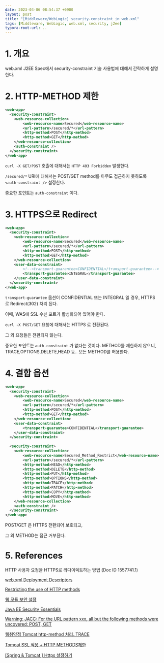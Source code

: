 ```yaml
---
date: 2023-04-06 08:54:37 +0900
layout: post
title: "[Middleware/WebLogic] security-constraint in web.xml"
tags: [Middleware, WebLogic, web.xml, security, j2ee]
typora-root-url: ..
---
```


# 1. 개요

web.xml J2EE Spec에서 security-constraint 기술 사용법에 대해서 간략하게 설명한다.



# 2. HTTP-METHOD 제한

```xml
<web-app>
  <security-constraint>
    <web-resource-collection>
        <web-resource-name>Secured</web-resource-name>
        <url-pattern>/secured/*</url-pattern>
        <http-method>POST</http-method>
		<http-method>GET</http-method>
    </web-resource-collection>
	<auth-constraint />
  </security-constraint>
</web-app>
```



`curl -X GET/POST` 호출에 대해서는 `HTTP 403 Forbidden` 발생한다.



`/secured/*` URI에 대해서는 POST/GET method를 아무도 접근하지 못하도록 `<auth-constraint />` 설정한다.

중요한 포인트는 `auth-constraint` 이다.



# 3. HTTPS으로 Redirect

```xml
<web-app>
  <security-constraint>
    <web-resource-collection>
        <web-resource-name>Secured</web-resource-name>
        <url-pattern>/secured/*</url-pattern>
        <http-method>POST</http-method>
		<http-method>GET</http-method>
    </web-resource-collection>
    <user-data-constraint>
        <!--<transport-guarantee>CONFIDENTIAL</transport-guarantee>-->
        <transport-guarantee>INTEGRAL</transport-guarantee>
    </user-data-constraint>
  </security-constraint>
</web-app>
```



`transport-guarantee` 옵션이 CONFIDENTIAL 또는 INTEGRAL 일 경우, HTTPS 로 Redirect(302) 처리 된다.

이때, WAS에 SSL 수신 포트가 활성화되어 있어야 한다.



`curl -X POST/GET` 요청에 대해서는 HTTPS 로 전환된다.

그 외 요청들은 전환되지 않는다.



중요한 포인트는 `auth-constraint` 가 없다는 것이다. METHOD를 제한하지 않으니, TRACE,OPTIONS,DELETE,HEAD 등.. 모든 METHOD를 허용한다.



# 4. 결합 옵션

```xml
<web-app>
  <security-constraint>
    <web-resource-collection>
        <web-resource-name>Secured</web-resource-name>
        <url-pattern>/secured/*</url-pattern>
        <http-method>POST</http-method>
		<http-method>GET</http-method>
    </web-resource-collection>
    <user-data-constraint>
        <transport-guarantee>CONFIDENTIAL</transport-guarantee>
    </user-data-constraint>
  </security-constraint>
  
  <security-constraint>
    <web-resource-collection>
        <web-resource-name>Secured_Method_Restrict</web-resource-name>
        <url-pattern>/secured/*</url-pattern>
        <http-method>HEAD</http-method>
        <http-method>DELETE</http-method>
        <http-method>PUT</http-method>
        <http-method>OPTIONS</http-method>
        <http-method>TRACE</http-method>
        <http-method>PATCH</http-method>
        <http-method>COPY</http-method>
        <http-method>MOVE</http-method>
    </web-resource-collection>
    <auth-constraint />
  </security-constraint>
</web-app>
```



POST/GET 은 HTTPS 전환되어 보호되고,

그 외 METHOD는 접근 거부된다.



# 5. References

HTTP 사용자 요청을 HTTPS로 리다이렉트하는 방법 (Doc ID 1557741.1)

[web.xml Deployment Descriptors](https://docs.oracle.com/en/middleware/fusion-middleware/weblogic-server/12.2.1.4/scprg/thin_client.html#GUID-ED32AA9B-6BB4-4B61-A68E-84659B7947D7)

[Restricting the use of HTTP methods](https://www.ibm.com/docs/en/odm/8.10?topic=methods-restricting-use-http)

[웹 모듈 보안 설정](https://technet.tmaxsoft.com/upload/download/online/jeus/pver-20150722-000001/security/chapter_application_module_security_setup.html#sect_webmodule_security_setup)

[Java EE Security Essentials](https://dzone.com/refcardz/getting-started-java-ee)

[Warning: JACC: For the URL pattern xxx, all but the following methods were uncovered: POST, GET](https://stackoverflow.com/questions/27431243/warning-jacc-for-the-url-pattern-xxx-all-but-the-following-methods-were-uncov)

[웹취약점 Tomcat http-method 처리..TRACE](https://hulbo.tistory.com/36)

[Tomcat SSL 적용 + HTTP METHODS제한](https://junjunrecord.tistory.com/97)

[[Spring & Tomcat ] Https 설정하기](https://hellowk1.blogspot.com/2015/04/spring-tomcat-https.html)
